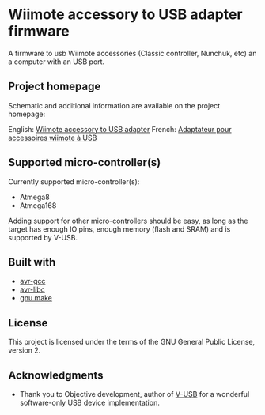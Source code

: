 # Wiimote accessory to USB adapter firmware

A firmware to usb Wiimote accessories (Classic controller, Nunchuk, etc) an a computer with an USB port.

## Project homepage

Schematic and additional information are available on the project homepage:

English: [Wiimote accessory to USB adapter](http://www.raphnet.net/electronique/wusbmote/index_en.php)
French: [Adaptateur pour accessoires wiimote à USB](http://www.raphnet.net/electronique/wusbmote/index.php)

## Supported micro-controller(s)

Currently supported micro-controller(s):

* Atmega8
* Atmega168

Adding support for other micro-controllers should be easy, as long as the target has enough
IO pins, enough memory (flash and SRAM) and is supported by V-USB.

## Built with

* [avr-gcc](https://gcc.gnu.org/wiki/avr-gcc)
* [avr-libc](http://www.nongnu.org/avr-libc/)
* [gnu make](https://www.gnu.org/software/make/manual/make.html)

## License

This project is licensed under the terms of the GNU General Public License, version 2.

## Acknowledgments

* Thank you to Objective development, author of [V-USB](https://www.obdev.at/products/vusb/index.html) for a wonderful software-only USB device implementation.

